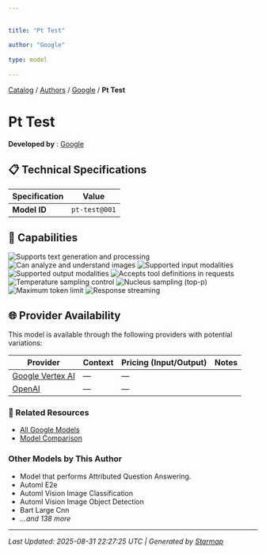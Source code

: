 ```yaml
---
  
  
title: "Pt Test"
  
author: "Google"
  
type: model
  
---
```

  
  
  
[Catalog](../../../..) / [Authors](../../..) / [Google](../..) / **Pt Test**
  
  
# Pt Test
  
**Developed by**
: 
[Google](../)
  
  
## 📋 Technical Specifications
  
| Specification | Value |
|---------|---------|
| **Model ID** | `pt-test@001` |

  
## 🎯 Capabilities
  
![Supports text generation and processing](https://img.shields.io/badge/text-✓-blue) ![Can analyze and understand images](https://img.shields.io/badge/vision-✓-purple) ![Supported input modalities](https://img.shields.io/badge/input-text,image-teal) ![Supported output modalities](https://img.shields.io/badge/output-text-cyan) ![Accepts tool definitions in requests](https://img.shields.io/badge/tools-✓-yellow) ![Temperature sampling control](https://img.shields.io/badge/temperature-core-red) ![Nucleus sampling (top-p)](https://img.shields.io/badge/top__p-core-red) ![Maximum token limit](https://img.shields.io/badge/max__tokens-core-blue) ![Response streaming](https://img.shields.io/badge/streaming-✓-cyan)
  
  
## 🌐 Provider Availability
  
This model is available through the following providers with potential variations:
  
  
| Provider | Context | Pricing (Input/Output) | Notes |
|---------|---------|---------|---------|
| [Google Vertex AI](../../../providers/google-vertex/models/pt-test-at-001.md) | — | — |  |
| [OpenAI](../../../providers/openai/models/pt-test-at-001.md) | — | — |  |

  
### 🔗 Related Resources
  
- [All Google Models](../)
- [Model Comparison](../../../../models/)
  
  
### Other Models by This Author
  
- Model that performs Attributed Question Answering.
- Automl E2e
- Automl Vision Image Classification
- Automl Vision Image Object Detection
- Bart Large Cnn
- _...and 138 more_
  
  
---
*Last Updated: 2025-08-31 22:27:25 UTC | Generated by [Starmap](https://github.com/agentstation/starmap)*
